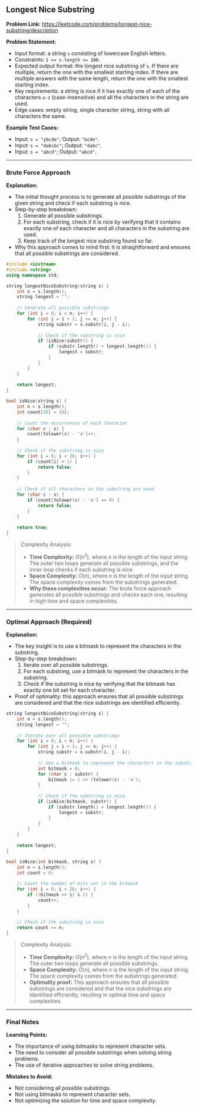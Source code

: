 ## Longest Nice Substring
**Problem Link:** https://leetcode.com/problems/longest-nice-substring/description

**Problem Statement:**
- Input format: a string `s` consisting of lowercase English letters.
- Constraints: `1 <= s.length <= 100`.
- Expected output format: the longest nice substring of `s`. If there are multiple, return the one with the smallest starting index. If there are multiple answers with the same length, return the one with the smallest starting index.
- Key requirements: a string is nice if it has exactly one of each of the characters `a-z` (case-insensitive) and all the characters in the string are used.
- Edge cases: empty string, single character string, string with all characters the same.

**Example Test Cases:**
- Input: `s = "ybcde"`; Output: `"bcde"`.
- Input: `s = "dabcbc"`; Output: `"dabc"`.
- Input: `s = "abcd"`; Output: `"abcd"`.

---

### Brute Force Approach
**Explanation:**
- The initial thought process is to generate all possible substrings of the given string and check if each substring is nice.
- Step-by-step breakdown:
  1. Generate all possible substrings.
  2. For each substring, check if it is nice by verifying that it contains exactly one of each character and all characters in the substring are used.
  3. Keep track of the longest nice substring found so far.
- Why this approach comes to mind first: it is straightforward and ensures that all possible substrings are considered.

```cpp
#include <iostream>
#include <string>
using namespace std;

string longestNiceSubstring(string s) {
    int n = s.length();
    string longest = "";
    
    // Generate all possible substrings
    for (int i = 0; i < n; i++) {
        for (int j = i + 1; j <= n; j++) {
            string substr = s.substr(i, j - i);
            
            // Check if the substring is nice
            if (isNice(substr)) {
                if (substr.length() > longest.length()) {
                    longest = substr;
                }
            }
        }
    }
    
    return longest;
}

bool isNice(string s) {
    int n = s.length();
    int count[26] = {0};
    
    // Count the occurrences of each character
    for (char c : s) {
        count[tolower(c) - 'a']++;
    }
    
    // Check if the substring is nice
    for (int i = 0; i < 26; i++) {
        if (count[i] > 1) {
            return false;
        }
    }
    
    // Check if all characters in the substring are used
    for (char c : s) {
        if (count[tolower(c) - 'a'] == 0) {
            return false;
        }
    }
    
    return true;
}
```

> Complexity Analysis:
> - **Time Complexity:** $O(n^3)$, where $n$ is the length of the input string. The outer two loops generate all possible substrings, and the inner loop checks if each substring is nice.
> - **Space Complexity:** $O(n)$, where $n$ is the length of the input string. The space complexity comes from the substrings generated.
> - **Why these complexities occur:** The brute force approach generates all possible substrings and checks each one, resulting in high time and space complexities.

---

### Optimal Approach (Required)
**Explanation:**
- The key insight is to use a bitmask to represent the characters in the substring.
- Step-by-step breakdown:
  1. Iterate over all possible substrings.
  2. For each substring, use a bitmask to represent the characters in the substring.
  3. Check if the substring is nice by verifying that the bitmask has exactly one bit set for each character.
- Proof of optimality: this approach ensures that all possible substrings are considered and that the nice substrings are identified efficiently.

```cpp
string longestNiceSubstring(string s) {
    int n = s.length();
    string longest = "";
    
    // Iterate over all possible substrings
    for (int i = 0; i < n; i++) {
        for (int j = i + 1; j <= n; j++) {
            string substr = s.substr(i, j - i);
            
            // Use a bitmask to represent the characters in the substring
            int bitmask = 0;
            for (char c : substr) {
                bitmask |= 1 << (tolower(c) - 'a');
            }
            
            // Check if the substring is nice
            if (isNice(bitmask, substr)) {
                if (substr.length() > longest.length()) {
                    longest = substr;
                }
            }
        }
    }
    
    return longest;
}

bool isNice(int bitmask, string s) {
    int n = s.length();
    int count = 0;
    
    // Count the number of bits set in the bitmask
    for (int i = 0; i < 26; i++) {
        if ((bitmask >> i) & 1) {
            count++;
        }
    }
    
    // Check if the substring is nice
    return count == n;
}
```

> Complexity Analysis:
> - **Time Complexity:** $O(n^2)$, where $n$ is the length of the input string. The outer two loops generate all possible substrings.
> - **Space Complexity:** $O(n)$, where $n$ is the length of the input string. The space complexity comes from the substrings generated.
> - **Optimality proof:** This approach ensures that all possible substrings are considered and that the nice substrings are identified efficiently, resulting in optimal time and space complexities.

---

### Final Notes

**Learning Points:**
- The importance of using bitmasks to represent character sets.
- The need to consider all possible substrings when solving string problems.
- The use of iterative approaches to solve string problems.

**Mistakes to Avoid:**
- Not considering all possible substrings.
- Not using bitmasks to represent character sets.
- Not optimizing the solution for time and space complexity.